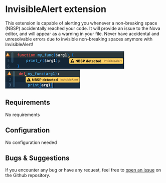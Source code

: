 # InvisibleAlert extension

This extension is capable of alerting you whenever a non-breaking space (NBSP) accidentally reached your code.
It will provide an issue to the Nova editor, and will appear as a warning in your file.
Never have accidental and unresolvable errors due to invisible non-breaking spaces anymore with InvisibleAlert!

![Alert example PHP](https://raw.githubusercontent.com/Gugu7264/InvisibleAlert.novaextension/main/Images/extension/php_example.png)
![Alert example Python](https://raw.githubusercontent.com/Gugu7264/InvisibleAlert.novaextension/main/Images/extension/python_example.png)

## Requirements
No requirements

## Configuration
No configuration needed

## Bugs & Suggestions
If you encounter any bug or have any request, feel free to [open an issue](https://github.com/Gugu7264/InvisibleAlert.novaextension/issues/new) on the Github repository.
